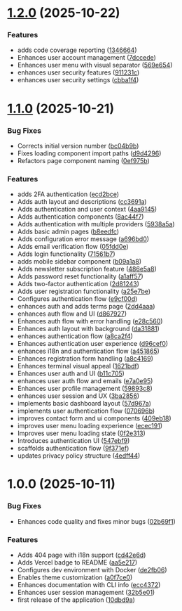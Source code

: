 # [1.2.0](https://github.com/nitrokit/nitrokit-nextjs/compare/v1.1.0...v1.2.0) (2025-10-22)


### Features

* adds code coverage reporting ([1346664](https://github.com/nitrokit/nitrokit-nextjs/commit/13466645d5739c3288bf00b15929ff0a95c58301))
* Enhances user account management ([7dccede](https://github.com/nitrokit/nitrokit-nextjs/commit/7dccede615e88b1d0042a622dbdae05139f6ac46))
* Enhances user menu with visual separator ([569e654](https://github.com/nitrokit/nitrokit-nextjs/commit/569e6547b72f7f339ed9b35ad229229a308a2e38))
* enhances user security features ([911231c](https://github.com/nitrokit/nitrokit-nextjs/commit/911231c8502e93fff25aa5230600c92500a1311b))
* enhances user security settings ([cbba1f4](https://github.com/nitrokit/nitrokit-nextjs/commit/cbba1f4695967ea2f46eb692b237fd1e36283273))

# [1.1.0](https://github.com/nitrokit/nitrokit-nextjs/compare/v1.0.0...v1.1.0) (2025-10-21)

### Bug Fixes

- Corrects initial version number ([bc04b9b](https://github.com/nitrokit/nitrokit-nextjs/commit/bc04b9bef77621907ae180d0c9bea3464d767771))
- Fixes loading component import paths ([d9d4296](https://github.com/nitrokit/nitrokit-nextjs/commit/d9d429650ab2c11fc30329bfd4225a86ad05a6a2))
- Refactors page component naming ([0ef975b](https://github.com/nitrokit/nitrokit-nextjs/commit/0ef975b5c9ebe9bae1d77d9b2f82ca50f876516f))

### Features

- adds 2FA authentication ([ecd2bce](https://github.com/nitrokit/nitrokit-nextjs/commit/ecd2bce9bec7c95f6244605a89ec3a883668d494))
- Adds auth layout and descriptions ([cc3691a](https://github.com/nitrokit/nitrokit-nextjs/commit/cc3691ae90ecf15b544fb1441e29189d2edce7ea))
- Adds authentication and user context ([4aa9145](https://github.com/nitrokit/nitrokit-nextjs/commit/4aa9145f1ca248c78925b9a8a0c59d50196cf04f))
- Adds authentication components ([8ac44f7](https://github.com/nitrokit/nitrokit-nextjs/commit/8ac44f7901f2b2b7ded1be0f65a3a341eb5d003e))
- Adds authentication with multiple providers ([5938a5a](https://github.com/nitrokit/nitrokit-nextjs/commit/5938a5aeedee80a304e62e38bbb099e90833603e))
- Adds basic admin pages ([b8eedfc](https://github.com/nitrokit/nitrokit-nextjs/commit/b8eedfc363f537622f33349d4f1ff76bf1bba179))
- Adds configuration error message ([a696bd0](https://github.com/nitrokit/nitrokit-nextjs/commit/a696bd0ef88be7543a34a1dfe36a2b46700b32ed))
- Adds email verification flow ([05fdd0e](https://github.com/nitrokit/nitrokit-nextjs/commit/05fdd0e8d25cfcc06eed16fdcc6a964127305888))
- Adds login functionality ([71561b7](https://github.com/nitrokit/nitrokit-nextjs/commit/71561b73222fc426c5b24f475eac97a1f7715908))
- adds mobile sidebar component ([b09a1a8](https://github.com/nitrokit/nitrokit-nextjs/commit/b09a1a80969b9ca6d954e3c76abe0c7186228742))
- Adds newsletter subscription feature ([486e5a8](https://github.com/nitrokit/nitrokit-nextjs/commit/486e5a8705da955ed5db26de62124d4f1a85ad12))
- Adds password reset functionality ([a1aff57](https://github.com/nitrokit/nitrokit-nextjs/commit/a1aff57586c0ee0c70797bdbcb1d48b3a2713d25))
- Adds two-factor authentication ([2d81243](https://github.com/nitrokit/nitrokit-nextjs/commit/2d81243c63cdc1ca664372b5b63ee43aa79e3328))
- Adds user registration functionality ([a25e7be](https://github.com/nitrokit/nitrokit-nextjs/commit/a25e7be9c23631aa61bc5c1c3fe2b4e425b8bb6e))
- Configures authentication flow ([e9cf00d](https://github.com/nitrokit/nitrokit-nextjs/commit/e9cf00d3bbcc53a765ddd0e98595547cfab2fe03))
- enhances auth and adds terms page ([2dd4aaa](https://github.com/nitrokit/nitrokit-nextjs/commit/2dd4aaa79fd5d28a928ce3b32e55358b6a13eb19))
- enhances auth flow and UI ([d867927](https://github.com/nitrokit/nitrokit-nextjs/commit/d86792772b1c689e0c1ab0831fd69f3e712552e8))
- Enhances auth flow with error handling ([e28c560](https://github.com/nitrokit/nitrokit-nextjs/commit/e28c56077d2d9fe8c720bad66baedef011936f02))
- Enhances auth layout with background ([da31881](https://github.com/nitrokit/nitrokit-nextjs/commit/da31881dd2705435d3e3e866fd416ed6d0821fc0))
- enhances authentication flow ([a8ca2f4](https://github.com/nitrokit/nitrokit-nextjs/commit/a8ca2f48970cd18217822dc0377e86f020f8f30e))
- Enhances authentication user experience ([d96cef0](https://github.com/nitrokit/nitrokit-nextjs/commit/d96cef06c59e3c02f86020b7e0574575b5a0224f))
- enhances i18n and authentication flow ([a451865](https://github.com/nitrokit/nitrokit-nextjs/commit/a451865f14d476253e1ba38024bbfc441df72785))
- Enhances registration form handling ([a8c4169](https://github.com/nitrokit/nitrokit-nextjs/commit/a8c41692e4b52a6be88269b09fe17d34e550e79a))
- Enhances terminal visual appeal ([1621bdf](https://github.com/nitrokit/nitrokit-nextjs/commit/1621bdf6d64235079ca1ec7876d9ea3014ca0792))
- Enhances user auth and UI ([b11c705](https://github.com/nitrokit/nitrokit-nextjs/commit/b11c705ac685e57371e4e7525440dc0b98a4357b))
- enhances user auth flow and emails ([e7a0e95](https://github.com/nitrokit/nitrokit-nextjs/commit/e7a0e95274e665079bcdf8e85ac8b330a8d82b9a))
- Enhances user profile management ([59893c8](https://github.com/nitrokit/nitrokit-nextjs/commit/59893c80d5819106504269d2fd6a03ffea13bb02))
- enhances user session and UX ([3ba2856](https://github.com/nitrokit/nitrokit-nextjs/commit/3ba285600f50c38dc74bdd9d7232b4cc43748512))
- implements basic dashboard layout ([57d967a](https://github.com/nitrokit/nitrokit-nextjs/commit/57d967aa1c45c1e67b2208e30242dc4ca142951c))
- implements user authentication flow ([070696b](https://github.com/nitrokit/nitrokit-nextjs/commit/070696bcc54d704c35eb760b71e092214b1bbd62))
- improves contact form and ui components ([409eb18](https://github.com/nitrokit/nitrokit-nextjs/commit/409eb184b0557a226383760f691397546c546a07))
- improves user menu loading experience ([ecec191](https://github.com/nitrokit/nitrokit-nextjs/commit/ecec1914832e6a76e627e6776393e6ae6426a602))
- Improves user menu loading state ([0f2e313](https://github.com/nitrokit/nitrokit-nextjs/commit/0f2e313dbac477704c3d0e38f520944b3607acd1))
- Introduces authentication UI ([547ebf9](https://github.com/nitrokit/nitrokit-nextjs/commit/547ebf95ec1789d74bab05363e39bfbd7c3ac4fd))
- scaffolds authentication flow ([9f371ef](https://github.com/nitrokit/nitrokit-nextjs/commit/9f371efaf2cdef1c85d1274ea77e203f4b85bcf6))
- updates privacy policy structure ([4edff44](https://github.com/nitrokit/nitrokit-nextjs/commit/4edff446935695a16bf0cd753a0f2c3a433271d0))

# 1.0.0 (2025-10-11)

### Bug Fixes

- Enhances code quality and fixes minor bugs ([02b69f1](https://github.com/nitrokit/nitrokit-nextjs/commit/02b69f11c1c5fad4c93f2f8117e0132407018cf1))

### Features

- Adds 404 page with i18n support ([cd42e6d](https://github.com/nitrokit/nitrokit-nextjs/commit/cd42e6df3e6d21c0f3cc4be676b99205fdd8a807))
- Adds Vercel badge to README ([aa5e217](https://github.com/nitrokit/nitrokit-nextjs/commit/aa5e217c930486d9a3b61cdb9c3ee58f01d3e2e1))
- Configures dev environment with Docker ([de2fb06](https://github.com/nitrokit/nitrokit-nextjs/commit/de2fb06501a04a7df686dc0a4ce3ce9c0b21e961))
- Enables theme customization ([a0f7ce0](https://github.com/nitrokit/nitrokit-nextjs/commit/a0f7ce071ed590dc8377bff1f3f6274b37950d37))
- Enhances documentation with CLI info ([ecc4372](https://github.com/nitrokit/nitrokit-nextjs/commit/ecc4372f1934e1a0edfba68c262e86042774648f))
- Enhances user session management ([32b5e01](https://github.com/nitrokit/nitrokit-nextjs/commit/32b5e0184f755d285b0c6fd8edc3f4910a497987))
- first release of the application ([10dbd9a](https://github.com/nitrokit/nitrokit-nextjs/commit/10dbd9aa1da4edb60632f5b0facea5fd01454c33))
